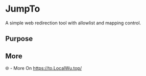 # JumpTo
A simple web redirection tool with allowlist and mapping control.
## Purpose

## More
🌐 - More On https://to.LocalWu.top/
